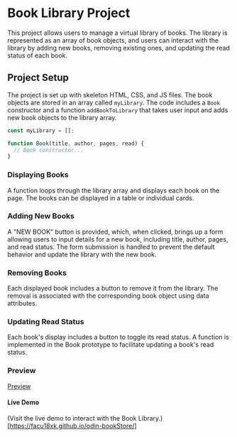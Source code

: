 # Book Library Project

This project allows users to manage a virtual library of books. The library is represented as an array of book objects, and users can interact with the library by adding new books, removing existing ones, and updating the read status of each book.

## Project Setup

The project is set up with skeleton HTML, CSS, and JS files. The book objects are stored in an array called `myLibrary`. The code includes a `Book` constructor and a function `addBookToLibrary` that takes user input and adds new book objects to the library array.

```javascript
const myLibrary = [];

function Book(title, author, pages, read) {
  // Book constructor...
}

```
### Displaying Books
A function loops through the library array and displays each book on the page. The books can be displayed in a table or individual cards.

### Adding New Books
A "NEW BOOK" button is provided, which, when clicked, brings up a form allowing users to input details for a new book, including title, author, pages, and read status. The form submission is handled to prevent the default behavior and update the library with the new book.

### Removing Books
Each displayed book includes a button to remove it from the library. The removal is associated with the corresponding book object using data attributes.

### Updating Read Status
Each book's display includes a button to toggle its read status. A function is implemented in the Book prototype to facilitate updating a book's read status.

### Preview
[Preview](preview.png)
#### Live Demo
(Visit the live demo to interact with the Book Library.)[https://facu18xk.github.io/odin-bookStore/]
